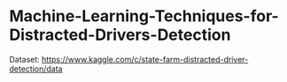 # Machine-Learning-Techniques-for-Distracted-Drivers-Detection
Dataset: https://www.kaggle.com/c/state-farm-distracted-driver-detection/data
